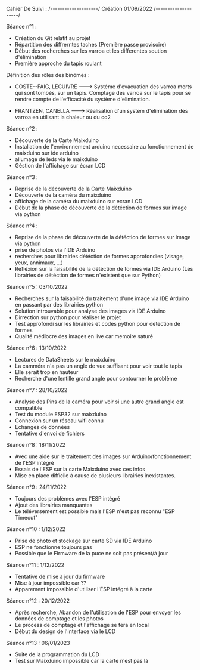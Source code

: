Cahier De Suivi :
/--------------------/
Création 01/09/2022
/--------------------/

Séance n°1 : 

- Création du Git relatif au projet
- Répartition des diffrerntes taches (Première passe provisoire)
- Début des recherches sur les varroa et les differentes soution d'élimination
- Première approche du tapis roulant

Définition des rôles des binômes :

- COSTE--FAIG, LECUIVRE ---> Systéme d'evacuation des varroa morts qui sont tombés, sur un tapis. Comptage des varroa sur le tapis pour se rendre compte de l'efficacité du système d'elimination.
 
 
- FRANTZEN, CANELLA ---> Réalisation d'un system d'elimination des varroa en utilisant la chaleur ou du co2

Séance n°2 :

- Découverte de la Carte Maixduino
- Installation de l'environnement arduino necessaire au fonctionnement de maixduino sur ide arduino
- allumage de leds via le maixduino
- Géstion de l'affichage sur écran LCD 

Séance n°3 :

- Reprise de la découverte de la Carte Maixduino
- Découverte de la caméra du maixduino
- affichage de la caméra du maixduino sur ecran LCD
- Début de la phase de découverte de la détéction de formes sur image via python

Séance n°4 :

- Reprise de la phase de découverte de la détéction de formes sur image via python
- prise de photos via l'IDE Arduino
- recherches pour librairies détéction de formes approfondies (visage, yeux, annimaux, ...)
- Réfléxion sur la faisabilité de la détéction de formes via IDE Arduino (Les librairies de détéction de formes n'existent que sur Python)

Séance n°5 : 03/10/2022

- Recherches sur la faisabilité du traitement d'une image via IDE Arduino en passant par des librairies python
- Solution introuvable pour analyse des images via IDE Arduino
- Dirrection sur python pour réaliser le projet
- Test approfondi sur les librairies et codes python pour detection de formes
- Qualité médiocre des images en live car memoire saturé

Séance n°6 : 13/10/2022

- Lectures de DataSheets sur le maixduino
- La camméra n'a pas un angle de vue suffisant pour voir tout le tapis
- Elle serait trop en hauteur 
- Recherche d'une lentille grand angle pour contourner le problème

Séance n°7 : 28/10/2022

- Analyse des Pins de la caméra pour voir si une autre grand angle est compatible
- Test du module ESP32 sur maixduino
- Connexion sur un réseau wifi connu
- Echanges de données
- Tentative d'envoi de fichiers 

Séance n°8 : 18/11/2022

- Avec une aide sur le traitement des images sur Arduino/fonctionnement de l'ESP intégré 
- Essais de l'ESP sur la carte Maixduino avec ces infos
- Mise en place difficile à cause de plusieurs librairies inexistantes.

Séance n°9 : 24/11/2022

- Toujours des problèmes avec l'ESP intégré
- Ajout des librairies manquantes
- Le téléversement est possible mais l'ESP n'est pas reconnu "ESP Timeout"

Séance n°10 : 1/12/2022

- Prise de photo et stockage sur carte SD via IDE Arduino
- ESP ne fonctionne toujours pas
- Possible que le Firmware de la puce ne soit pas présent/à jour

Séance n°11 : 1/12/2022

- Tentative de mise à jour du firmware
- Mise à jour impossible car ??
- Apparement impossible d'utiliser l'ESP intégré à la carte

Séance n°12 : 20/12/2022

- Après recherche, Abandon de l'utilisation de l'ESP pour envoyer les données de comptage et les photos
- Le process de comptage et l'affichage se fera en local 
- Début du design de l'interface via le LCD

Séance n°13 : 06/01/2023

- Suite de la programmation du LCD
- Test sur Maixduino impossible car la carte n'est pas là








